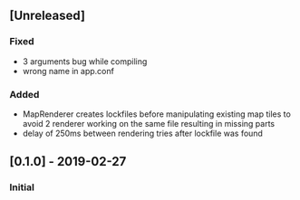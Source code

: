 ## [Unreleased]
### Fixed 
- 3 arguments bug while compiling
- wrong name in app.conf
### Added 
- MapRenderer creates lockfiles before manipulating existing map tiles to avoid 2 renderer working on the same file resulting in missing parts
- delay of 250ms between rendering tries after lockfile was found 

## [0.1.0] - 2019-02-27
### Initial